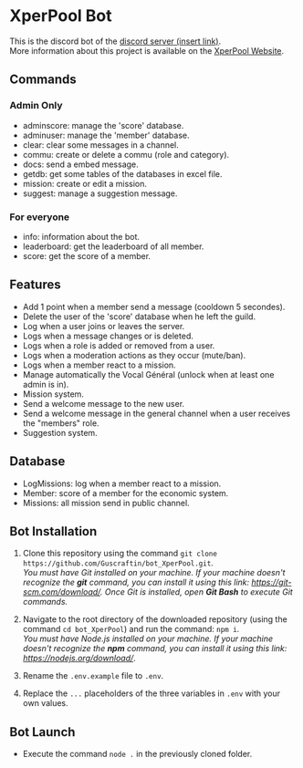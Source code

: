 # XperPool Bot

This is the discord bot of the [discord server (insert link)]().  
More information about this project is available on the [XperPool Website](https://xperpool.fr/).

## Commands
### Admin Only
- adminscore: manage the 'score' database.
- adminuser: manage the 'member' database.
- clear: clear some messages in a channel.
- commu: create or delete a commu (role and category).
- docs: send a embed message.
- getdb: get some tables of the databases in excel file.
- mission: create or edit a mission.
- suggest: manage a suggestion message.
### For everyone
- info: information about the bot.
- leaderboard: get the leaderboard of all member.
- score: get the score of a member.

## Features
- Add 1 point when a member send a message (cooldown 5 secondes).
- Delete the user of the 'score' database when he left the guild.
- Log when a user joins or leaves the server.
- Logs when a message changes or is deleted.
- Logs when a role is added or removed from a user.
- Logs when a moderation actions as they occur (mute/ban).
- Logs when a member react to a mission.
- Manage automatically the Vocal Général (unlock when at least one admin is in).
- Mission system.
- Send a welcome message to the new user.
- Send a welcome message in the general channel when a user receives the "members" role.
- Suggestion system.

## Database
- LogMissions: log when a member react to a mission.
- Member: score of a member for the economic system.
- Missions: all mission send in public channel.


## Bot Installation

1. Clone this repository using the command `git clone https://github.com/Guscraftin/bot_XperPool.git`.  
*You must have Git installed on your machine. If your machine doesn't recognize the **git** command, you can install it using this link: https://git-scm.com/download/. Once Git is installed, open **Git Bash** to execute Git commands.*

2. Navigate to the root directory of the downloaded repository (using the command `cd bot_XperPool`) and run the command: `npm i`.  
*You must have Node.js installed on your machine. If your machine doesn't recognize the **npm** command, you can install it using this link: https://nodejs.org/download/*.

3. Rename the `.env.example` file to `.env`.
4. Replace the `...` placeholders of the three variables in `.env` with your own values.

## Bot Launch

- Execute the command `node .` in the previously cloned folder.
